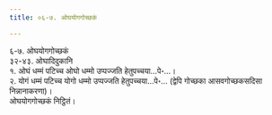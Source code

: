 ```yaml
---
title: ०६-७. ओघयोगगोच्छकं

---
```

६-७. ओघयोगगोच्छकं  
३२-४३. ओघादिदुकानि  
१. ओघं धम्मं पटिच्च ओघो धम्मो उप्पज्जति हेतुपच्चया…पे॰…।  
२. योगं धम्मं पटिच्च योगो धम्मो उप्पज्जति हेतुपच्चया…पे॰… (द्वेपि गोच्छका आसवगोच्छकसदिसा निन्नानाकरणा)।  
ओघयोगगोच्छकं निट्ठितं।  